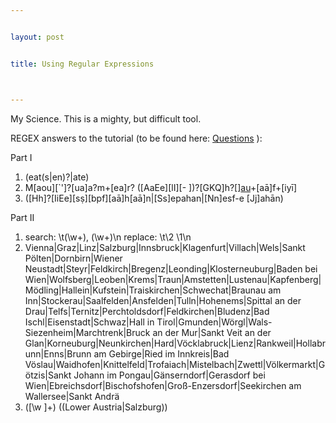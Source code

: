 ```yaml
---


layout: post


title: Using Regular Expressions



---
```


My Science. This is a mighty, but difficult tool.

REGEX answers to the tutorial (to be found here: [Questions](https://raw.githubusercontent.com/maximromanov/re_tutorial/master/re_practucum_text_western.txt) ):

Part I
1.	(eat(s|en)?|ate)
2.	M[aou][`']?[ua]a?m+[ea]r? ([AaEe][lI][- ])?[GKQ]h?[][au]([tdz][h']?)+[aā]f+[iyī]
3.	([Hh]?[IiEe][sṣ][bpf][aā]h[aā]n|[Ss]epahan|[Nn]esf-e [Jj]ahān)

Part II
1.	search: \t(\w+), (\w+)\n   replace: \t\2 \1\n
2.	Vienna|Graz|Linz|Salzburg|Innsbruck|Klagenfurt|Villach|Wels|Sankt Pölten|Dornbirn|Wiener Neustadt|Steyr|Feldkirch|Bregenz|Leonding|Klosterneuburg|Baden bei Wien|Wolfsberg|Leoben|Krems|Traun|Amstetten|Lustenau|Kapfenberg|Mödling|Hallein|Kufstein|Traiskirchen|Schwechat|Braunau am Inn|Stockerau|Saalfelden|Ansfelden|Tulln|Hohenems|Spittal an der Drau|Telfs|Ternitz|Perchtoldsdorf|Feldkirchen|Bludenz|Bad Ischl|Eisenstadt|Schwaz|Hall in Tirol|Gmunden|Wörgl|Wals-Siezenheim|Marchtrenk|Bruck an der Mur|Sankt Veit an der Glan|Korneuburg|Neunkirchen|Hard|Vöcklabruck|Lienz|Rankweil|Hollabrunn|Enns|Brunn am Gebirge|Ried im Innkreis|Bad Vöslau|Waidhofen|Knittelfeld|Trofaiach|Mistelbach|Zwettl|Völkermarkt|Götzis|Sankt Johann im Pongau|Gänserndorf|Gerasdorf bei Wien|Ebreichsdorf|Bischofshofen|Groß-Enzersdorf|Seekirchen am Wallersee|Sankt Andrä
3.	([\w ]+) \((Lower Austria|Salzburg)\)
